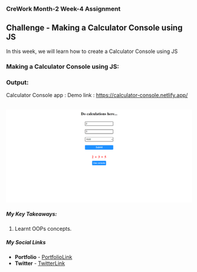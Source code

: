 ### CreWork Month-2 Week-4 Assignment

## Challenge - Making a Calculator Console using JS

In this week, we will learn how to create a Calculator Console using JS


### Making a Calculator Console using JS:


### Output:

Calculator Console app : Demo link :  https://calculator-console.netlify.app/

<br/>

<img src="https://github.com/shanolhere/CreWork/blob/main/week-8/assets/image1.png" alt="Page">

<br/>

##### **My Key Takeaways:**

1. Learnt OOPs concepts.



##### **My Social Links**

- **Portfolio**  - [PortfolioLink](https://sabiya.netlify.app/)
- **Twitter** - [TwitterLink](https://twitter.com/nerd_fswd)
